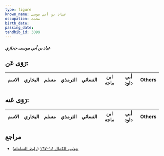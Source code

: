 ```yaml
---
type: figure
known_name: عباد بن أبي موسى
occupation: محدث
birth_date:
passing_date:
tahdhib_id: 3099
---
```

##### عباد بن أبي موسى حجازي

## رَوَى عَن:
| الاسم | البخاري | مسلم | الترمذي | النسائي | ابن ماجه | أبي داود | Others |
| ----- | ------- | ---- | ------- | ------- | -------- | -------- | ------ |
## رَوَى عَنه:
| الاسم | البخاري | مسلم | الترمذي | النسائي | ابن ماجه | أبي داود | Others |
| ----- | ------- | ---- | ------- | ------- | -------- | -------- | ------ |
## مراجع
- [تهذيب الكمال ١٤-١٦٧](obsidian://open?vault=Tahdhib-al-Kamal&file=Figures/٣٠٩٩-عباد%20بن%20أبي%20موسى%20حجازي) ([رابط الشاملة](https://shamela.ws/book/3722/7095))